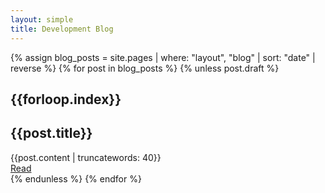 ```yaml
---
layout: simple
title: Development Blog
---
```

{% assign blog_posts = site.pages | where: "layout", "blog" | sort: "date" | reverse %}
{% for post in blog_posts %}
	{% unless post.draft %}
	<div class='container title'>
		<div>
			<h2>{{forloop.index}}</h2>
			<h2>{{post.title}}</h2>
		</div>
		{{post.content | truncatewords: 40}}
		<div>
			<a class='button' href='{{post.url}}'>Read</a>
		</div>
	</div>
	{% endunless %}
{% endfor %}